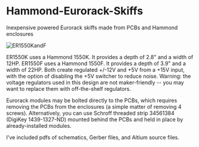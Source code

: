 # Hammond-Eurorack-Skiffs
Inexpensive powered Eurorack skiffs made from PCBs and Hammond enclosures

![ER1550KandF](https://github.com/user-attachments/assets/31be4c11-286f-4825-a31b-42d9cc0c0c96)

ER1550K uses a Hammond 1550K. It provides a depth of 2.8" and a width of 12HP.
ER1550F uses a Hammond 1550F. It provides a depth of 3.9" and a width of 22HP.
Both create regulated +/-12V and +5V from a +15V input, 
with the option of disabling the +5V switcher to reduce noise.
Warning: the voltage regulators used in this design are not maker-friendly --
you may want to replace them with off-the-shelf regulators.

Eurorack modules may be bolted directly to the PCBs, which requires removing the PCBs from the enclosures
(a simple matter of removing 4 screws).
Alternatively, you can use Schroff threaded strip 34561384 (DigiKey 1439-1327-ND)
mounted behind the PCBs and held in place by already-installed modules.

I've included pdfs of schematics, Gerber files, and Altium source files.

